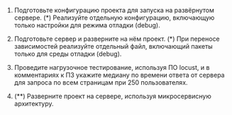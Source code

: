 ﻿1. Подготовьте конфигурацию проекта для запуска на развёрнутом сервере.
(*) Реализуйте отдельную конфигурацию, включающую только настройки для режима отладки (debug).

2. Подготовьте сервер и разверните на нём проект.
(*) При переносе зависимостей реализуйте отдельный файл, включающий пакеты только для среды отладки (debug).

3. Проведите нагрузочное тестирование, используя ПО locust, и в комментариях к ПЗ укажите медиану по времени ответа от сервера для запроса по всем страницам при 250 пользователях.

4. (**) Разверните проект на сервере, используя микросервисную архитектуру.